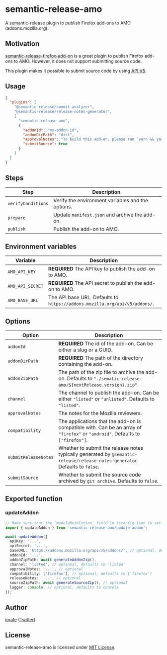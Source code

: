 # semantic-release-amo

A semantic-release plugin to publish Firefox add-ons to AMO (addons.mozilla.org).

## Motivation

[semantic-release-firefox-add-on](https://github.com/tophat/semantic-release-firefox-add-on) is a great plugin to publish Firefox add-ons to AMO. However, it does not support submitting source code.

This plugin makes it possible to submit source code by using
[API V5](https://addons-server.readthedocs.io/en/latest/topics/api/addons.html#version-sources).

## Usage

```json
{
  "plugins": [
    "@semantic-release/commit-analyzer",
    "@semantic-release/release-notes-generator",
    [
      "semantic-release-amo",
      {
        "addonId": "my-addon-id",
        "addonDirPath": "dist",
        "approvalNotes": "To build this add-on, please run `yarn && yarn build`",
        "submitSource": true
      }
    ]
  ]
}
```

## Steps

| Step               | Description                                       |
| ------------------ | ------------------------------------------------- |
| `verifyConditions` | Verify the environment variables and the options. |
| `prepare`          | Update `manifest.json` and archive the add-on.    |
| `publish`          | Publish the add-on to AMO.                        |

## Environment variables

| Variable         | Description                                                                |
| ---------------- | -------------------------------------------------------------------------- |
| `AMO_API_KEY`    | **REQUIRED** The API key to publish the add-on to AMO.                     |
| `AMO_API_SECRET` | **REQUIRED** The API secret to publish the add-on to AMO.                  |
| `AMO_BASE_URL`   | The API base URL. Defaults to `https://addons.mozilla.org/api/v5/addons/`. |

## Options

| Option               | Description                                                                                                                    |
| -------------------- | ------------------------------------------------------------------------------------------------------------------------------ |
| `addonId`            | **REQUIRED** The id of the add-on. Can be either a slug or a GUID.                                                             |
| `addonDirPath`       | **REQUIRED** The path of the directory containing the add-on.                                                                  |
| `addonZipPath`       | The path of the zip file to archive the add-on. Defaults to `"./sematic-release-amo/${nextRelease.version}.zip"`.              |
| `channel`            | The channel to publish the add-on. Can be either `"listed"` or `"unlisted"`. Defaults to `"listed"`.                           |
| `approvalNotes`      | The notes for the Mozilla reviewers.                                                                                           |
| `compatibility`      | The applications that the add-on is compatible with. Can be an array of `"firefox"` or `"android"`. Defaults to `["firefox"]`. |
| `submitReleaseNotes` | Whether to submit the release notes typically generated by `@semantic-release/release-notes-generator`. Defaults to `false`.   |
| `submitSource`       | Whether to submit the source code archived by `git archive`. Defaults to `false`.                                              |

## Exported function

### updateAddon

```typescript
// Make sure that the `moduleResolution` field in tsconfig.json is set to 'Node16' or 'NodeNext'.
import { updateAddon } from 'semantic-release-amo/update-addon';

await updateAddon({
  apiKey: '...',
  apiSecret: '...',
  baseURL: 'https://addons.mozilla.org/api/v5/addons/', // optional, defaults to 'https://addons.mozilla.org/api/v5/addons/'
  addonId: '...',
  addonZipPath: await generateAddonZip(),
  channel: 'listed', // optional, defaults to 'listed'
  approvalNotes: '...', // optional
  compatibility: ['firefox'], // optional, defaults to ['firefox']
  releaseNotes: '...', // optional
  sourceZipPath: await generateSourceZip(), // optional
  logger: console, // optional, defaults to console
});
```

## Author

[iorate](https://github.com/iorate) ([Twitter](https://twitter.com/iorate))

## License

semantic-release-amo is licensed under [MIT License](LICENSE.txt).
